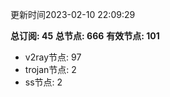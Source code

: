 更新时间2023-02-10 22:09:29

**总订阅: 45**
**总节点: 666**
**有效节点: 101**
- v2ray节点: 97
- trojan节点: 2
- ss节点: 2
